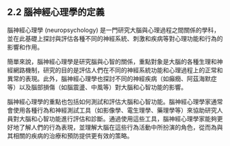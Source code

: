## 2.2 腦神經心理學的定義

腦神經心理學 (neuropsychology) 是一門研究大腦與心理過程之間關係的學科，並在此基礎上探討與評估各種不同的神經系統、刺激和疾病等對心理功能和行為的影響和作用。

簡單來說，腦神經心理學是研究腦與心智的關係，重點對象是大腦的各種生理和神經網路機制，研究的目的是評估人們在不同的神經系統功能和心理過程上的正常和異常的表現。此外，腦神經心理學也探討不同的神經疾病（如癲癇、阿茲海默症等）以及腦部損傷（如腦震盪、中風等）對大腦和心智功能的影響。

腦神經心理學的重點也包括如何測試和評估大腦和心智功能。腦神經心理學家通常會使用各種行為和神經測試工具（如影像學、電生理學、藥理學等）來協助研究人員對大腦和心智功能進行評估和診斷。通過使用這些工具，腦神經心理學家能夠更好地了解人們的行為表現，並理解大腦在這些行為活動中所扮演的角色，從而為與其相關的疾病的治療和預防提供更有效的策略。
